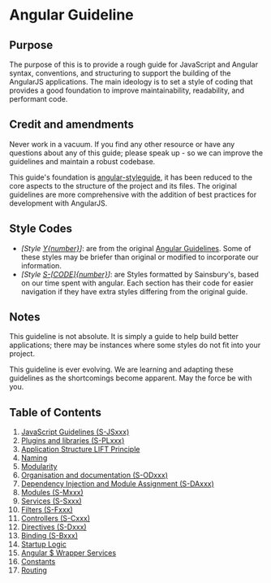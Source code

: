 # Angular Guideline

## Purpose
The purpose of this is to provide a rough guide for JavaScript and Angular syntax, conventions, and structuring to support the building of the AngularJS applications. The main ideology is to set a style of coding that provides a good foundation to improve maintainability, readability, and performant code.

## Credit and amendments
Never work in a vacuum. If you find any other resource or have any questions about any of this guide; please speak up - so we can improve the guidelines and maintain a robust codebase.

This guide's foundation is [angular-styleguide](https://github.com/johnpapa/angular-styleguide), it has been reduced to the core aspects to the structure of the project and its files. The original guidelines are more comprehensive with the addition of best practices for development with AngularJS.

## Style Codes
* *[Style [Y{number}](./#style-y001)]*: are from the original [Angular Guidelines](https://github.com/johnpapa/angular-styleguide). Some of these styles may be briefer than original or modified to incorporate our information.
* *[Style [S-[CODE]{number}](./js-guidelines.md#s-js001)]*: are Styles formatted by Sainsbury's, based on our time spent with angular. Each section has their code for easier navigation if they have extra styles differing from the original guide.

## Notes
This guideline is not absolute. It is simply a guide to help build better applications; there may be instances where some styles do not fit into your project.

This guideline is ever evolving. We are learning and adapting these guidelines as the shortcomings become apparent. May the force be with you.

## Table of Contents
  1. [JavaScript Guidelines (S-JSxxx)](./lib/js-guidelines.md)
  1. [Plugins and libraries (S-PLxxx)](./lib/plugins-libraries.md)
  1. [Application Structure LIFT Principle](./lib/lift-principle.md)
  1. [Naming](./lib/naming.md)
  1. [Modularity](./lib/modularity.md)
  1. [Organisation and documentation (S-ODxxx)](./lib/organisation-documentation.md)
  1. [Dependency Injection and Module Assignment (S-DAxxx)](./lib/di-assignment.md)
  1. [Modules (S-Mxxx)](./lib/modules.md)
  1. [Services (S-Sxxx)](./lib/services.md)
  1. [Filters (S-Fxxx)](./lib/filters.md)
  1. [Controllers (S-Cxxx)](./lib/controllers.md)
  1. [Directives (S-Dxxx)](./lib/directives.md)
  1. [Binding (S-Bxxx)](./lib/binding.md)
  1. [Startup Logic](./lib/startup-logic.md)
  1. [Angular $ Wrapper Services](./lib/$-services.md)
  1. [Constants](./lib/constants.md)
  1. [Routing](./lib/routing.md)
